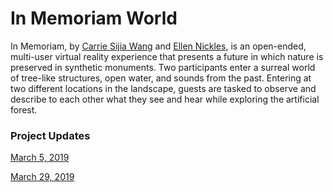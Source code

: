 # In Memoriam World
In Memoriam, by [Carrie Sijia Wang](https://carriesijiawang.com/) and [Ellen Nickles](https://ellennickles.site/), is an open-ended, multi-user virtual reality experience that presents a future in which nature is preserved in synthetic monuments. Two participants enter a surreal world of tree-like structures, open water, and sounds from the past. Entering at two different locations in the landscape, guests are tasked to observe and describe to each other what they see and hear while exploring the artificial forest.

### Project Updates
[March 5, 2019](https://github.com/ellennickles/in-memoriam-world/blob/master/Updates/01_030519/01_030519.md)

[March 29, 2019](https://github.com/ITP-xStory/in-memoriam-world/blob/master/Updates/02_032919/02_032919.md)
